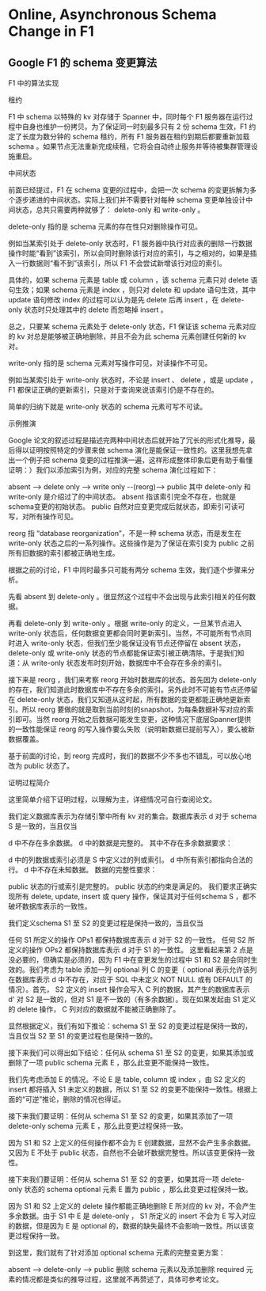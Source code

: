 # Online, Asynchronous Schema Change in F1

## Google F1 的 schema 变更算法

F1 中的算法实现

租约

F1 中 schema 以特殊的 kv 对存储于 Spanner 中，同时每个 F1 服务器在运行过程中自身也维护一份拷贝。为了保证同一时刻最多只有 2 份 schema 生效，F1 约定了长度为数分钟的 schema 租约，所有 F1 服务器在租约到期后都要重新加载 schema 。如果节点无法重新完成续租，它将会自动终止服务并等待被集群管理设施重启。

中间状态

前面已经提过，F1 在 schema 变更的过程中，会把一次 schema 的变更拆解为多个逐步递进的中间状态。实际上我们并不需要针对每种 schema 变更单独设计中间状态，总共只需要两种就够了： delete-only 和 write-only 。

delete-only 指的是 schema 元素的存在性只对删除操作可见。

例如当某索引处于 delete-only 状态时，F1 服务器中执行对应表的删除一行数据操作时能“看到”该索引，所以会同时删除该行对应的索引，与之相对的，如果是插入一行数据则“看不到”该索引，所以 F1 不会尝试新增该行对应的索引。

具体的，如果 schema 元素是 table 或 column ，该 schema 元素只对 delete 语句生效；如果 schema 元素是 index ，则只对 delete 和 update 语句生效，其中 update 语句修改 index 的过程可以认为是先 delete 后再 insert ，在 delete-only 状态时只处理其中的 delete 而忽略掉 insert 。

总之，只要某 schema 元素处于 delete-only 状态，F1 保证该 schema 元素对应的 kv 对总是能够被正确地删除，并且不会为此 schema 元素创建任何新的 kv 对。

write-only 指的是 schema 元素对写操作可见，对读操作不可见。

例如当某索引处于 write-only 状态时，不论是 insert 、 delete ，或是 update ，F1 都保证正确的更新索引，只是对于查询来说该索引仍是不存在的。

简单的归纳下就是 write-only 状态的 schema 元素可写不可读。

示例推演

Google 论文的叙述过程是描述完两种中间状态后就开始了冗长的形式化推导，最后得以证明按照特定的步骤来做 schema 演化是能保证一致性的。这里我想先拿出一个例子把 schema 变更的过程推演一遍，这样形成整体印象后更有助于看懂证明：）我们以添加索引为例，对应的完整 schema 演化过程如下：

absent --> delete only --> write only --(reorg)--> public
其中 delete-only 和 write-only 是介绍过了的中间状态。 absent 指该索引完全不存在，也就是schema变更的初始状态。 public 自然对应变更完成后就状态，即索引可读可写，对所有操作可见。

reorg 指 “database reorganization”，不是一种 schema 状态，而是发生在 write-only 状态之后的一系列操作。这些操作是为了保证在索引变为 public 之前所有旧数据的索引都被正确地生成。

根据之前的讨论，F1 中同时最多只可能有两分 schema 生效，我们逐个步骤来分析。

先看 absent 到 delete-only 。很显然这个过程中不会出现与此索引相关的任何数据。

再看 delete-only 到 write-only 。根据 write-only 的定义，一旦某节点进入 write-only 状态后，任何数据变更都会同时更新索引。当然，不可能所有节点同时进入 write-only 状态，但我们至少能保证没有节点还停留在 absent 状态， delete-only 或 write-only 状态的节点都能保证索引被正确清除。于是我们知道：从 write-only 状态发布时刻开始，数据库中不会存在多余的索引。

接下来是 reorg ，我们来考察 reorg 开始时数据库的状态。首先因为 delete-only 的存在，我们知道此时数据库中不存在多余的索引。另外此时不可能有节点还停留在 delete-only 状态，我们又知道从这时起，所有数据的变更都能正确地更新索引。所以 reorg 要做的就是取到当前时刻的snapshot，为每条数据补写对应的索引即可。当然 reorg 开始之后数据可能发生变更，这种情况下底层Spanner提供的一致性能保证 reorg 的写入操作要么失败（说明新数据已提前写入），要么被新数据覆盖。

基于前面的讨论，到 reorg 完成时，我们的数据不少不多也不错乱，可以放心地改为 public 状态了。

证明过程简介

这里简单介绍下证明过程，以理解为主，详细情况可自行查阅论文。

我们定义数据库表示为存储引擎中所有 kv 对的集合。数据库表示 d 对于 schema S 是一致的，当且仅当

d 中不存在多余数据。
d 中的数据是完整的。
其中不存在多余数据要求：

d 中的列数据或索引必须是 S 中定义过的列或索引。
d 中所有索引都指向合法的行。
d 中不存在未知数据。
数据的完整性要求：

public 状态的行或索引是完整的。
public 状态的约束是满足的。
我们要求正确实现所有 delete, update, insert 或 query 操作，保证其对于任何schema S ，都不破坏数据库表示的一致性。

我们定义schema S1 至 S2 的变更过程是保持一致的，当且仅当

任何 S1 所定义的操作 OPs1 都保持数据库表示 d 对于 S2 的一致性。
任何 S2 所定义的操作 OPs2 都保持数据库表示 d 对于 S1 的一致性。
这里看起来第 2 点是没必要的，但确实是必须的，因为 F1 中在变更发生的过程中 S1 和 S2 是会同时生效的。我们考虑为 table 添加一列 optional 列 C 的变更（ optional 表示允许该列在数据库表示 d 中不存在，对应于 SQL 中未定义 NOT NULL 或有 DEFAULT 的情况）。首先， S2 定义的 insert 操作会写入 C 列的数据，其产生的数据库表示 d' 对 S2 是一致的，但对 S1 是不一致的（有多余数据）。现在如果发起由 S1 定义的 delete 操作， C 列对应的数据就不能被正确删除了。

显然根据定义，我们有如下推论：schema S1 至 S2 的变更过程是保持一致的，当且仅当 S2 至 S1 的变更过程也是保持一致的。

接下来我们可以得出如下结论：任何从 schema S1 至 S2 的变更，如果其添加或删除了一项 public schema 元素 E ，那么此变更不能保持一致性。

我们先考虑添加 E 的情况。不论 E 是 table, column 或 index ，由 S2 定义的 insert 都将插入 S1 未定义的数据，所以 S1 至 S2 的变更不能保持一致性。根据上面的“可逆”推论，删除的情况也得证。

接下来我们要证明：任何从 schema S1 至 S2 的变更，如果其添加了一项 delete-only schema 元素 E ，那么此变更过程保持一致。

因为 S1 和 S2 上定义的任何操作都不会为 E 创建数据，显然不会产生多余数据。又因为 E 不处于 public 状态，自然也不会破坏数据完整性。所以该变更保持一致性。

接下来我们要证明：任何从 schema S1 至 S2 的变更，如果其将一项 delete-only 状态的 schema optional 元素 E 置为 public ，那么此变更过程保持一致。

因为 S1 和 S2 上定义的 delete 操作都能正确地删除 E 所对应的 kv 对，不会产生多余数据。由于 S1 中 E 是 delete-only ， S1 所定义的 insert 不会为 E 写入对应的数据，但是因为 E 是 optional 的，数据的缺失最终不会影响一致性。所以该变更过程保持一致。

到这里，我们就有了针对添加 optional schema 元素的完整变更方案：

absent --> delete-only --> public
删除 schema 元素以及添加删除 required 元素的情况都是类似的推导过程，这里就不再赘述了，具体可参考论文。